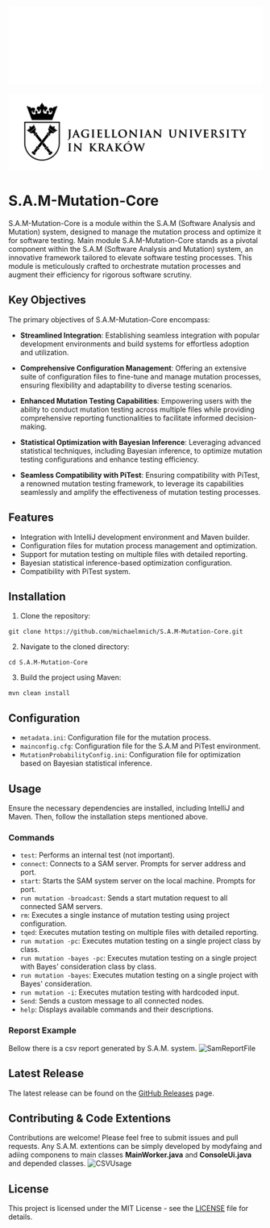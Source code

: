 ![Fancy logo](https://github.com/Software-Engineering-Jagiellonian/TQED-experiment/blob/main/img/ujDarkLogo.png#gh-dark-mode-only)

![Fancy logo](https://github.com/Software-Engineering-Jagiellonian/TQED-experiment/blob/main/img/ujLightLogo.png#gh-light-mode-only)

# S.A.M-Mutation-Core

S.A.M-Mutation-Core is a module within the S.A.M (Software Analysis and Mutation) system, designed to manage the mutation process and optimize it for software testing. Main module S.A.M-Mutation-Core stands as a pivotal component within the S.A.M (Software Analysis and Mutation) system, an innovative framework tailored to elevate software testing processes. This module is meticulously crafted to orchestrate mutation processes and augment their efficiency for rigorous software scrutiny.

## Key Objectives

The primary objectives of S.A.M-Mutation-Core encompass:

- **Streamlined Integration**: Establishing seamless integration with popular development environments and build systems for effortless adoption and utilization.
  
- **Comprehensive Configuration Management**: Offering an extensive suite of configuration files to fine-tune and manage mutation processes, ensuring flexibility and adaptability to diverse testing scenarios.

- **Enhanced Mutation Testing Capabilities**: Empowering users with the ability to conduct mutation testing across multiple files while providing comprehensive reporting functionalities to facilitate informed decision-making.

- **Statistical Optimization with Bayesian Inference**: Leveraging advanced statistical techniques, including Bayesian inference, to optimize mutation testing configurations and enhance testing efficiency.

- **Seamless Compatibility with PiTest**: Ensuring compatibility with PiTest, a renowned mutation testing framework, to leverage its capabilities seamlessly and amplify the effectiveness of mutation testing processes.


## Features

- Integration with IntelliJ development environment and Maven builder.
- Configuration files for mutation process management and optimization.
- Support for mutation testing on multiple files with detailed reporting.
- Bayesian statistical inference-based optimization configuration.
- Compatibility with PiTest system.

## Installation

1. Clone the repository:

```
git clone https://github.com/michaelmnich/S.A.M-Mutation-Core.git
```

2. Navigate to the cloned directory:

```
cd S.A.M-Mutation-Core
```

3. Build the project using Maven:

```
mvn clean install
```

## Configuration

- `metadata.ini`: Configuration file for the mutation process.
- `mainconfig.cfg`: Configuration file for the S.A.M and PiTest environment.
- `MutationProbabilityConfig.ini`: Configuration file for optimization based on Bayesian statistical inference.

## Usage

Ensure the necessary dependencies are installed, including IntelliJ and Maven. Then, follow the installation steps mentioned above.



### Commands

- `test`: Performs an internal test (not important).
- `connect`: Connects to a SAM server. Prompts for server address and port.
- `start`: Starts the SAM system server on the local machine. Prompts for port.
- `run mutation -broadcast`: Sends a start mutation request to all connected SAM servers.
- `rm`: Executes a single instance of mutation testing using project configuration.
- `tqed`: Executes mutation testing on multiple files with detailed reporting.
- `run mutation -pc`: Executes mutation testing on a single project class by class.
- `run mutation -bayes -pc`: Executes mutation testing on a single project with Bayes' consideration class by class.
- `run mutation -bayes`: Executes mutation testing on a single project with Bayes' consideration.
- `run mutation -i`: Executes mutation testing with hardcoded input.
- `Send`: Sends a custom message to all connected nodes.
- `help`: Displays available commands and their descriptions.

### Reporst Example 
Bellow there is a csv report generated by S.A.M. system.
![SamReportFile](https://github.com/user-attachments/assets/0a5f8571-c270-4a38-bf7c-e7d3550beaa3)


## Latest Release

The latest release can be found on the [GitHub Releases](https://github.com/michaelmnich/S.A.M-Mutation-Core/releases/tag/1.0) page.

## Contributing & Code Extentions 

Contributions are welcome! Please feel free to submit issues and pull requests.
Any S.A.M. extentions can be simply developed by modyfaing and adiing componens to main classes **MainWorker.java** and **ConsoleUi.java** and depended classes.
![CSVUsage](https://github.com/user-attachments/assets/e9e2b50e-4210-4ba1-af85-8729740ae9c1)


## License

This project is licensed under the MIT License - see the [LICENSE](LICENSE) file for details.
